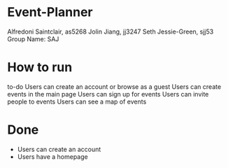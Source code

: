 # Event-Planner
Alfredoni Saintclair, as5268
Jolin Jiang, jj3247
Seth Jessie-Green, sjj53
Group Name: SAJ

# How to run
to-do
Users can create an account or browse as a guest
Users can create events in the main page
Users can sign up for events
Users can invite people to events
Users can see a map of events

# Done
- Users can create an account 
- Users have a homepage